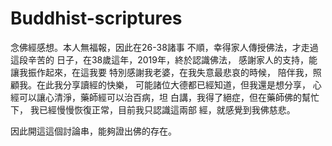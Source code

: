 # Buddhist-scriptures
念佛經感想。本人無福報，因此在26-38諸事
不順，幸得家人傳授佛法，才走過這段辛苦的
日子，在38歲這年，2019年，終於認識佛法，
感謝家人的支持，能讓我振作起來，在這我要
特別感謝我老婆，在我失意最悲哀的時候，
陪伴我，照顧我。在此我分享讀經的快樂，
可能諸位大德都已經知道，但我還是想分享，
心經可以讓心清淨，藥師經可以治百病，坦
白講，我得了絕症，但在藥師佛的幫忙下，
我已經慢慢恢復正常，目前我只認識這兩部
經，就感覺到我佛慈悲。

因此開這這個討論串，能夠證出佛的存在。

